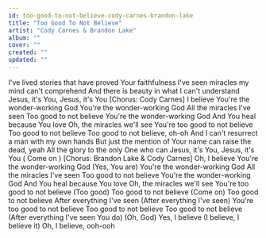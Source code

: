 ```yaml
---
id: too-good-to-not-believe-cody-carnes-brandon-lake
title: "Too Good To Not Believe"
artist: "Cody Carnes & Brandon Lake"
album: ""
cover: ""
created: ""
updated: ""
---
```


I've lived stories that have proved Your faithfulness
I've seen miracles my mind can't comprehend
And there is beauty in what I can't understand
Jesus, it's You, Jesus, it's You
[Chorus: Cody Carnes]
I believe
You're the wonder-working God
You're the wonder-working God
All the miracles I've seen
Too good to not believe
You're the wonder-working God
And You heal because You love
Oh, the miracles we'll see
You're too good to not believe
Too good to not believe
Too good to not believe, oh-oh
And I can't resurrect a man with my own hands
But just the mention of Your name can raise the dead, yeah
All the glory to the only One who can
Jesus, it's You, Jesus, it's You (
Come on
)
[Chorus: Brandon Lake & Cody Carnes]
Oh, I believe
You're the wonder-working God (Yes, You are)
You're the wonder-working God
All the miracles I've seen
Too good to not believe
You're the wonder-working God
And You heal because You love
Oh, the miracles we'll see
You're too good to not believe (Too good)
Too good to not believe (Come on)
Too good to not believe
After everything I've seen (After everything I've seen)
You're too good to not believe
Too good to not believe
Too good to not believe (After everything I've seen You do)
(Oh, God)
Yes, I believe (I believe, I believe it)
Oh, I believe, ooh-ooh